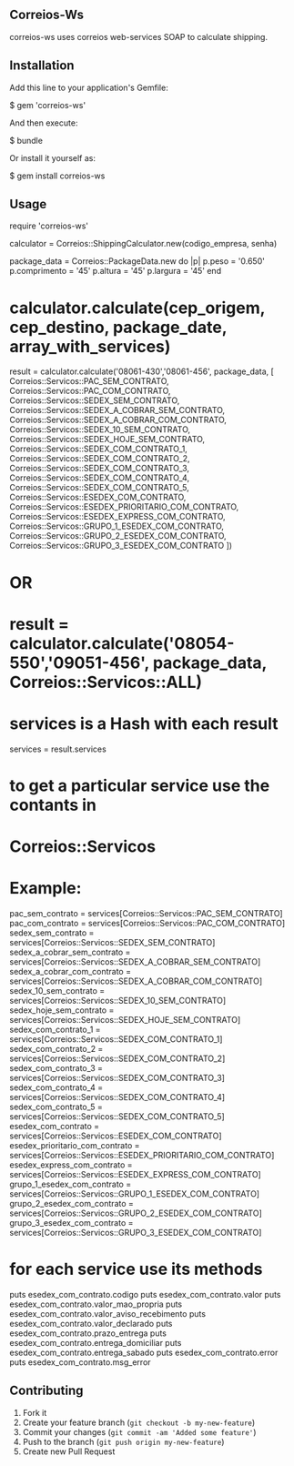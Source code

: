 ## Correios-Ws

correios-ws uses correios web-services SOAP to calculate shipping.

## Installation

Add this line to your application's Gemfile:

   $ gem 'correios-ws'

And then execute:

   $ bundle

Or install it yourself as:

   $ gem install correios-ws

## Usage

require 'correios-ws'

calculator = Correios::ShippingCalculator.new(codigo_empresa, senha)

package_data = Correios::PackageData.new do |p|
  p.peso = '0.650'
  p.comprimento = '45'
  p.altura = '45'
  p.largura = '45'
end

# calculator.calculate(cep_origem, cep_destino, package_date, array_with_services)
result = calculator.calculate('08061-430','08061-456', package_data, [
      Correios::Servicos::PAC_SEM_CONTRATO,
      Correios::Servicos::PAC_COM_CONTRATO,
      Correios::Servicos::SEDEX_SEM_CONTRATO,
      Correios::Servicos::SEDEX_A_COBRAR_SEM_CONTRATO,
      Correios::Servicos::SEDEX_A_COBRAR_COM_CONTRATO,
      Correios::Servicos::SEDEX_10_SEM_CONTRATO,
      Correios::Servicos::SEDEX_HOJE_SEM_CONTRATO,
      Correios::Servicos::SEDEX_COM_CONTRATO_1,
      Correios::Servicos::SEDEX_COM_CONTRATO_2,
      Correios::Servicos::SEDEX_COM_CONTRATO_3,
      Correios::Servicos::SEDEX_COM_CONTRATO_4,
      Correios::Servicos::SEDEX_COM_CONTRATO_5,
      Correios::Servicos::ESEDEX_COM_CONTRATO,
      Correios::Servicos::ESEDEX_PRIORITARIO_COM_CONTRATO,
      Correios::Servicos::ESEDEX_EXPRESS_COM_CONTRATO, 
      Correios::Servicos::GRUPO_1_ESEDEX_COM_CONTRATO,
      Correios::Servicos::GRUPO_2_ESEDEX_COM_CONTRATO,
      Correios::Servicos::GRUPO_3_ESEDEX_COM_CONTRATO
])
# OR
# result = calculator.calculate('08054-550','09051-456', package_data, Correios::Servicos::ALL)

# services is a Hash with each result
services = result.services

# to get a particular service use the contants in
#     Correios::Servicos
#
# Example:
pac_sem_contrato                = services[Correios::Servicos::PAC_SEM_CONTRATO]
pac_com_contrato                = services[Correios::Servicos::PAC_COM_CONTRATO]
sedex_sem_contrato              = services[Correios::Servicos::SEDEX_SEM_CONTRATO]
sedex_a_cobrar_sem_contrato     = services[Correios::Servicos::SEDEX_A_COBRAR_SEM_CONTRATO]
sedex_a_cobrar_com_contrato     = services[Correios::Servicos::SEDEX_A_COBRAR_COM_CONTRATO]
sedex_10_sem_contrato           = services[Correios::Servicos::SEDEX_10_SEM_CONTRATO]
sedex_hoje_sem_contrato         = services[Correios::Servicos::SEDEX_HOJE_SEM_CONTRATO]
sedex_com_contrato_1            = services[Correios::Servicos::SEDEX_COM_CONTRATO_1]
sedex_com_contrato_2            = services[Correios::Servicos::SEDEX_COM_CONTRATO_2]
sedex_com_contrato_3            = services[Correios::Servicos::SEDEX_COM_CONTRATO_3]
sedex_com_contrato_4            = services[Correios::Servicos::SEDEX_COM_CONTRATO_4]
sedex_com_contrato_5            = services[Correios::Servicos::SEDEX_COM_CONTRATO_5]
esedex_com_contrato             = services[Correios::Servicos::ESEDEX_COM_CONTRATO]
esedex_prioritario_com_contrato = services[Correios::Servicos::ESEDEX_PRIORITARIO_COM_CONTRATO]
esedex_express_com_contrato     = services[Correios::Servicos::ESEDEX_EXPRESS_COM_CONTRATO]
grupo_1_esedex_com_contrato     = services[Correios::Servicos::GRUPO_1_ESEDEX_COM_CONTRATO]
grupo_2_esedex_com_contrato     = services[Correios::Servicos::GRUPO_2_ESEDEX_COM_CONTRATO]
grupo_3_esedex_com_contrato     = services[Correios::Servicos::GRUPO_3_ESEDEX_COM_CONTRATO]

# for each service use its methods
puts esedex_com_contrato.codigo
puts esedex_com_contrato.valor
puts esedex_com_contrato.valor_mao_propria
puts esedex_com_contrato.valor_aviso_recebimento
puts esedex_com_contrato.valor_declarado
puts esedex_com_contrato.prazo_entrega
puts esedex_com_contrato.entrega_domiciliar
puts esedex_com_contrato.entrega_sabado
puts esedex_com_contrato.error
puts esedex_com_contrato.msg_error

## Contributing

1. Fork it
2. Create your feature branch (`git checkout -b my-new-feature`)
3. Commit your changes (`git commit -am 'Added some feature'`)
4. Push to the branch (`git push origin my-new-feature`)
5. Create new Pull Request